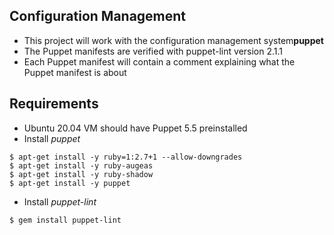 ## Configuration Management
- This project will work with the configuration management system**puppet**
- The Puppet manifests are verified with puppet-lint version 2.1.1
- Each Puppet manifest will contain a comment explaining what the Puppet manifest is about

## Requirements
- Ubuntu 20.04 VM should have Puppet 5.5 preinstalled
- Install *puppet*
```
$ apt-get install -y ruby=1:2.7+1 --allow-downgrades
$ apt-get install -y ruby-augeas
$ apt-get install -y ruby-shadow
$ apt-get install -y puppet
```
- Install *puppet-lint*
```
$ gem install puppet-lint
```
